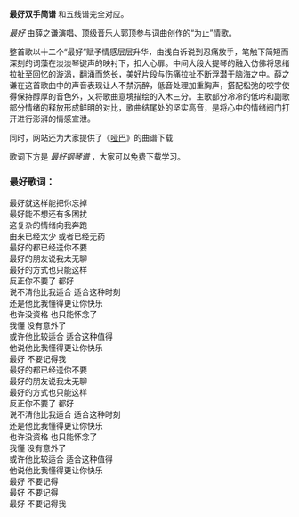 

**最好双手简谱** 和五线谱完全对应。

_最好_ 由薛之谦演唱、顶级音乐人郭顶参与词曲创作的“为止”情歌。

整首歌以十二个“最好”赋予情感层层升华，由浅白诉说到忍痛放手，笔触下简短而深刻的词藻在淡淡琴键声的映衬下，扣人心扉。中间大段大提琴的融入仿佛将思绪拉扯至回忆的漩涡，翻涌而悠长，美好片段与伤痛拉扯不断浮潜于脑海之中。薛之谦在这首歌曲中的声音表现让人不禁沉醉，低音处理加重胸声，搭配松弛的咬字使得保持醇厚的音色外，又将歌曲意境描绘的入木三分。主歌部分冷冷的低吟和副歌部分情绪的释放形成鲜明的对比，歌曲结尾处的坚实高音，是将心中的情绪阀门打开进行澎湃的情感宣泄。

同时，网站还为大家提供了《[哑巴](Music-9112-哑巴-薛之谦.html "哑巴")》的曲谱下载

歌词下方是 _最好钢琴谱_ ，大家可以免费下载学习。

### 最好歌词：

最好就这样能把你忘掉  
最好能不想还有多困扰  
这复杂的情绪向我奔跑  
由来已经太少 或者已经无药  
最好的都已经送你不要  
最好的朋友说我太无聊  
最好的方式也只能这样  
反正你不要了 都好  
说不清他比我适合 适合这种时刻  
还是他比我懂得更让你快乐  
也许没资格 也只能怀念了  
我懂 没有意外了  
或许他比较适合 适合这种值得  
他说他比我懂得更让你快乐  
最好 不要记得我  
最好的都已经送你不要  
最好的朋友说我太无聊  
最好的方式也只能这样  
反正你不要了 都好  
说不清他比我适合 适合这种时刻  
还是他比我懂得更让你快乐  
也许没资格 也只能怀念了  
我懂 没有意外了  
或许他比较适合 适合这种值得  
他说他比我懂得更让你快乐  
最好 不要记得  
最好 不要记得  
最好 不要记得我

